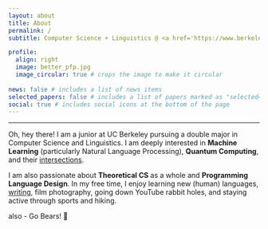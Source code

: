 ```yaml
---
layout: about
title: About
permalink: /
subtitle: Computer Science + Linguistics @ <a href='https://www.berkeley.edu/'>UC Berkeley</a>

profile:
  align: right
  image: better_pfp.jpg
  image_circular: true # crops the image to make it circular
  
news: false # includes a list of news items
selected_papers: false # includes a list of papers marked as "selected={true}"
social: true # includes social icons at the bottom of the page
---
```

---

Oh, hey there! I am a junior at UC Berkeley pursuing a double major in Computer Science and Linguistics. I am deeply interested in **Machine Learning** (particularly Natural Language Processing), **Quantum Computing**, and their [intersections](https://arxiv.org/pdf/1611.09347). 

I am also passionate about **Theoretical CS** as a whole and **Programming Language Design**. In my free time, I enjoy learning new (human) languages, [writing](blog), film photography, going down YouTube rabbit holes, and staying active through sports and hiking.

also - Go Bears! 🐻
